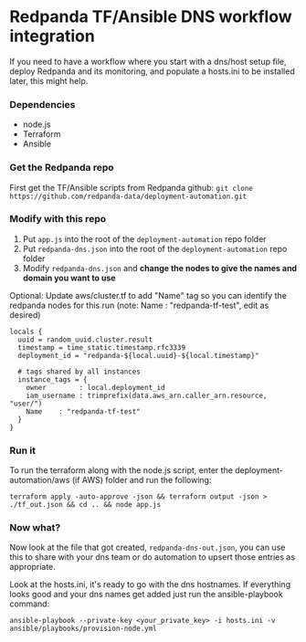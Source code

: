 # Redpanda TF/Ansible DNS workflow integration

If you need to have a workflow where you start with a dns/host setup file, deploy Redpanda and its monitoring, and populate a hosts.ini to be installed later, this might help.

### Dependencies
- node.js
- Terraform
- Ansible

### Get the Redpanda repo

First get the TF/Ansible scripts from Redpanda github:
`git clone https://github.com/redpanda-data/deployment-automation.git`

### Modify with this repo

1. Put `app.js` into the root of the `deployment-automation` repo folder
2. Put `redpanda-dns.json` into the root of the `deployment-automation` repo folder
3. Modify `redpanda-dns.json` and **change the nodes to give the names and domain you want to use**

Optional: Update aws/cluster.tf to add "Name" tag so you can identify the redpanda nodes for this run (note: Name : "redpanda-tf-test", edit as desired)

```
locals {
  uuid = random_uuid.cluster.result
  timestamp = time_static.timestamp.rfc3339
  deployment_id = "redpanda-${local.uuid}-${local.timestamp}"

  # tags shared by all instances
  instance_tags = {
    owner        : local.deployment_id
    iam_username : trimprefix(data.aws_arn.caller_arn.resource, "user/")
    Name	: "redpanda-tf-test"
  }
}
```

### Run it

To run the terraform along with the node.js script, enter the deployment-automation/aws (if AWS) folder and run the following:

`terraform apply -auto-approve -json && terraform output -json > ./tf_out.json && cd .. && node app.js`

### Now what?

Now look at the file that got created, `redpanda-dns-out.json`, you can use this to share with your dns team or do automation to upsert those entries as appropriate.

Look at the hosts.ini, it's ready to go with the dns hostnames. If everything looks good and your dns names get added just run the ansible-playbook command:

`ansible-playbook --private-key <your_private_key> -i hosts.ini -v ansible/playbooks/provision-node.yml`
